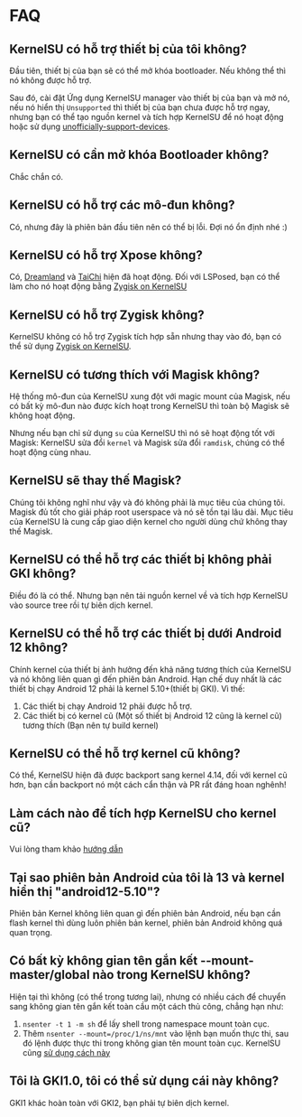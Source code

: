 # FAQ

## KernelSU có hỗ trợ thiết bị của tôi không?

Đầu tiên, thiết bị của bạn sẽ có thể mở khóa bootloader. Nếu không thể thì nó không được hỗ trợ.

Sau đó, cài đặt Ứng dụng KernelSU manager vào thiết bị của bạn và mở nó, nếu nó hiển thị `Unsupported` thì thiết bị của bạn chưa được hỗ trợ ngay, nhưng bạn có thể tạo nguồn kernel và tích hợp KernelSU để nó hoạt động hoặc sử dụng [unofficially-support-devices](unofficially-support-devices).

## KernelSU có cần mở khóa Bootloader không?

Chắc chắn có.

## KernelSU có hỗ trợ các mô-đun không?

Có, nhưng đây là phiên bản đầu tiên nên có thể bị lỗi. Đợi nó ổn định nhé :)

## KernelSU có hỗ trợ Xpose không?

Có, [Dreamland](https://github.com/canyie/Dreamland) và [TaiChi](https://taichi.cool) hiện đã hoạt động. Đối với LSPosed, bạn có thể làm cho nó hoạt động bằng [Zygisk on KernelSU](https://github.com/Dr-TSNG/ZygiskOnKernelSU)

## KernelSU có hỗ trợ Zygisk không?

KernelSU không có hỗ trợ Zygisk tích hợp sẵn nhưng thay vào đó, bạn có thể sử dụng [Zygisk on KernelSU](https://github.com/Dr-TSNG/ZygiskOnKernelSU).

## KernelSU có tương thích với Magisk không?

Hệ thống mô-đun của KernelSU xung đột với magic mount của Magisk, nếu có bất kỳ mô-đun nào được kích hoạt trong KernelSU thì toàn bộ Magisk sẽ không hoạt động.

Nhưng nếu bạn chỉ sử dụng `su` của KernelSU thì nó sẽ hoạt động tốt với Magisk: KernelSU sửa đổi `kernel` và Magisk sửa đổi `ramdisk`, chúng có thể hoạt động cùng nhau.

## KernelSU sẽ thay thế Magisk?

Chúng tôi không nghĩ như vậy và đó không phải là mục tiêu của chúng tôi. Magisk đủ tốt cho giải pháp root userspace và nó sẽ tồn tại lâu dài. Mục tiêu của KernelSU là cung cấp giao diện kernel cho người dùng chứ không thay thế Magisk.

## KernelSU có thể hỗ trợ các thiết bị không phải GKI không?

Điều đó là có thể. Nhưng bạn nên tải nguồn kernel về và tích hợp KernelSU vào source tree rồi tự biên dịch kernel.

## KernelSU có thể hỗ trợ các thiết bị dưới Android 12 không?

Chính kernel của thiết bị ảnh hưởng đến khả năng tương thích của KernelSU và nó không liên quan gì đến phiên bản Android. Hạn chế duy nhất là các thiết bị chạy Android 12 phải là kernel 5.10+(thiết bị GKI). Vì thế:

1. Các thiết bị chạy Android 12 phải được hỗ trợ.
2. Các thiết bị có kernel cũ (Một số thiết bị Android 12 cũng là kernel cũ) tương thích (Bạn nên tự build kernel)

## KernelSU có thể hỗ trợ kernel cũ không?

Có thể, KernelSU hiện đã được backport sang kernel 4.14, đối với kernel cũ hơn, bạn cần backport nó một cách cẩn thận và PR rất đáng hoan nghênh!

## Làm cách nào để tích hợp KernelSU cho kernel cũ?

Vui lòng tham khảo [hướng dẫn](how-to-integrate-for-non-gki)

## Tại sao phiên bản Android của tôi là 13 và kernel hiển thị "android12-5.10"?

Phiên bản Kernel không liên quan gì đến phiên bản Android, nếu bạn cần flash kernel thì dùng luôn phiên bản kernel, phiên bản Android không quá quan trọng.

## Có bất kỳ không gian tên gắn kết --mount-master/global nào trong KernelSU không?

Hiện tại thì không (có thể trong tương lai), nhưng có nhiều cách để chuyển sang không gian tên gắn kết toàn cầu một cách thủ công, chẳng hạn như:

1. `nsenter -t 1 -m sh` để lấy shell trong namespace mount toàn cục.
2. Thêm `nsenter --mount=/proc/1/ns/mnt` vào lệnh bạn muốn thực thi, sau đó lệnh được thực thi trong không gian tên mount toàn cục. KernelSU cũng [sử dụng cách này](https://github.com/tiann/KernelSU/blob/77056a710073d7a5f7ee38f9e77c9fd0b3256576/manager/app/src/main/java/me/weishu/kernelsu/ui/util/KsuCli.kt#L115)

## Tôi là GKI1.0, tôi có thể sử dụng cái này không?

GKI1 khác hoàn toàn với GKI2, bạn phải tự biên dịch kernel.
